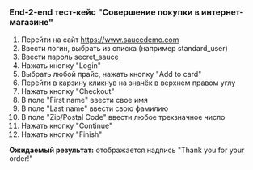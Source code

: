 ### **End-2-end тест-кейс "Совершение покупки в интернет-магазине"**

1. Перейти на сайт https://www.saucedemo.com
2. Ввести логин, выбрать из списка (например standard_user)
3. Ввести пароль secret_sauce
4. Нажать кнопку "Login"
5. Выбрать любой прайс, нажать кнопку "Add to card"
6. Перейти в карзину кликнув на значёк в верхнем правом углу
7. Нажать кнопку "Checkout"
8. В поле "First name" ввести свое имя
9. В поле "Last name" ввести свою фамилию
10. В поле "Zip/Postal Code" ввести любое трехзначное число
11. Нажать кнопку "Continue"
12. Нажать кнопку "Finish"

**Ожидаемый результат:** отображается надпись 
"Thank you for your order!"